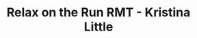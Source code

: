 ---
title: "Relax on the Run RMT - Kristina Little"
url: /port-alberni/relax-on-the-run-rmt-kristina-little/
shop: massage
---